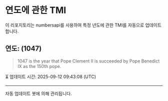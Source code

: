 
# 연도에 관한 TMI

이 리포지토리는 numbersapi를 사용하여 특정 년도에 관한 TMI를 자동으로 업데이트합니다.

## 연도: (1047)
> 1047 is the year that Pope Clement II is succeeded by Pope Benedict IX as the 150th pope.

⏳ 업데이트 시간: 2025-09-12 09:43:08 (UTC)

---
자동 업데이트 봇에 의해 관리됩니다.
